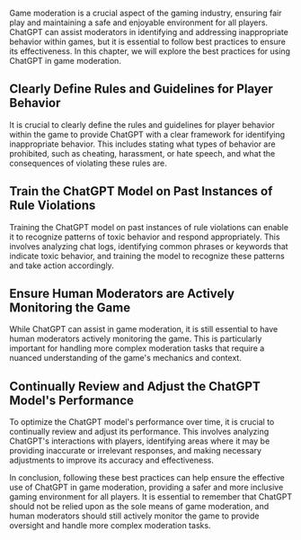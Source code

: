 
Game moderation is a crucial aspect of the gaming industry, ensuring fair play and maintaining a safe and enjoyable environment for all players. ChatGPT can assist moderators in identifying and addressing inappropriate behavior within games, but it is essential to follow best practices to ensure its effectiveness. In this chapter, we will explore the best practices for using ChatGPT in game moderation.

Clearly Define Rules and Guidelines for Player Behavior
-------------------------------------------------------

It is crucial to clearly define the rules and guidelines for player behavior within the game to provide ChatGPT with a clear framework for identifying inappropriate behavior. This includes stating what types of behavior are prohibited, such as cheating, harassment, or hate speech, and what the consequences of violating these rules are.

Train the ChatGPT Model on Past Instances of Rule Violations
------------------------------------------------------------

Training the ChatGPT model on past instances of rule violations can enable it to recognize patterns of toxic behavior and respond appropriately. This involves analyzing chat logs, identifying common phrases or keywords that indicate toxic behavior, and training the model to recognize these patterns and take action accordingly.

Ensure Human Moderators are Actively Monitoring the Game
--------------------------------------------------------

While ChatGPT can assist in game moderation, it is still essential to have human moderators actively monitoring the game. This is particularly important for handling more complex moderation tasks that require a nuanced understanding of the game's mechanics and context.

Continually Review and Adjust the ChatGPT Model's Performance
-------------------------------------------------------------

To optimize the ChatGPT model's performance over time, it is crucial to continually review and adjust its performance. This involves analyzing ChatGPT's interactions with players, identifying areas where it may be providing inaccurate or irrelevant responses, and making necessary adjustments to improve its accuracy and effectiveness.

In conclusion, following these best practices can help ensure the effective use of ChatGPT in game moderation, providing a safer and more inclusive gaming environment for all players. It is essential to remember that ChatGPT should not be relied upon as the sole means of game moderation, and human moderators should still actively monitor the game to provide oversight and handle more complex moderation tasks.
